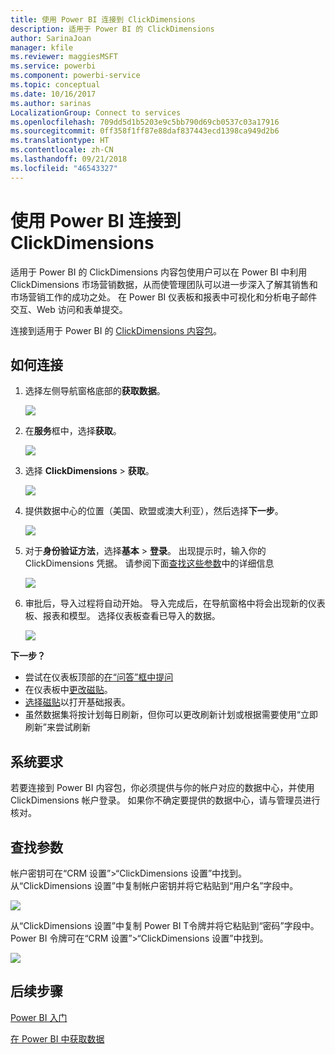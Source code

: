 ```yaml
---
title: 使用 Power BI 连接到 ClickDimensions
description: 适用于 Power BI 的 ClickDimensions
author: SarinaJoan
manager: kfile
ms.reviewer: maggiesMSFT
ms.service: powerbi
ms.component: powerbi-service
ms.topic: conceptual
ms.date: 10/16/2017
ms.author: sarinas
LocalizationGroup: Connect to services
ms.openlocfilehash: 709dd5d1b5203e9c5bb790d69cb0537c03a17916
ms.sourcegitcommit: 0ff358f1ff87e88daf837443ecd1398ca949d2b6
ms.translationtype: HT
ms.contentlocale: zh-CN
ms.lasthandoff: 09/21/2018
ms.locfileid: "46543327"
---
```

# <a name="connect-to-clickdimensions-with-power-bi"></a>使用 Power BI 连接到 ClickDimensions
适用于 Power BI 的 ClickDimensions 内容包使用户可以在 Power BI 中利用 ClickDimensions 市场营销数据，从而使管理团队可以进一步深入了解其销售和市场营销工作的成功之处。 在 Power BI 仪表板和报表中可视化和分析电子邮件交互、Web 访问和表单提交。

连接到适用于 Power BI 的 [ClickDimensions 内容包](https://app.powerbi.com/getdata/services/click-dimensions)。

## <a name="how-to-connect"></a>如何连接
1. 选择左侧导航窗格底部的**获取数据**。
   
   ![](media/service-connect-to-clickdimensions/getdata.png)
2. 在**服务**框中，选择**获取**。
   
   ![](media/service-connect-to-clickdimensions/services.png)
3. 选择 **ClickDimensions** \> **获取**。
   
   ![](media/service-connect-to-clickdimensions/clickdimensions.png)
4. 提供数据中心的位置（美国、欧盟或澳大利亚），然后选择**下一步**。
   
   ![](media/service-connect-to-clickdimensions/params.png)
5. 对于**身份验证方法**，选择**基本** \> **登录**。 出现提示时，输入你的 ClickDimensions 凭据。 请参阅下面[查找这些参数](#FindingParams)中的详细信息
   
    ![](media/service-connect-to-clickdimensions/creds.png)
6. 审批后，导入过程将自动开始。 导入完成后，在导航窗格中将会出现新的仪表板、报表和模型。 选择仪表板查看已导入的数据。
   
     ![](media/service-connect-to-clickdimensions/dashboard.png)

**下一步？**

* 尝试在仪表板顶部的[在“问答”框中提问](consumer/end-user-q-and-a.md)
* 在仪表板中[更改磁贴](service-dashboard-edit-tile.md)。
* [选择磁贴](consumer/end-user-tiles.md)以打开基础报表。
* 虽然数据集将按计划每日刷新，但你可以更改刷新计划或根据需要使用“立即刷新”来尝试刷新

## <a name="system-requirements"></a>系统要求
若要连接到 Power BI 内容包，你必须提供与你的帐户对应的数据中心，并使用 ClickDimensions 帐户登录。 如果你不确定要提供的数据中心，请与管理员进行核对。

<a name="FindingParams"></a>

## <a name="finding-parameters"></a>查找参数
帐户密钥可在“CRM 设置”\>“ClickDimensions 设置”中找到。 从“ClickDimensions 设置”中复制帐户密钥并将它粘贴到“用户名”字段中。  

![](media/service-connect-to-clickdimensions/crm.png)  

从“ClickDimensions 设置”中复制 Power BI T令牌并将它粘贴到“密码”字段中。 Power BI 令牌可在“CRM 设置”\>“ClickDimensions 设置”中找到。  

![](media/service-connect-to-clickdimensions/crm2.png)  

## <a name="next-steps"></a>后续步骤
[Power BI 入门](service-get-started.md)

[在 Power BI 中获取数据](service-get-data.md)

